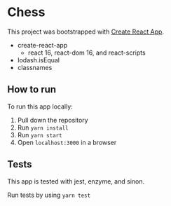 # Chess

This project was bootstrapped with [Create React App](https://github.com/facebookincubator/create-react-app).

- create-react-app
  - react 16, react-dom 16, and react-scripts
- lodash.isEqual
- classnames

## How to run

To run this app locally:

1. Pull down the repository
2. Run `yarn install`
3. Run `yarn start`
4. Open `localhost:3000` in a browser

## Tests

This app is tested with jest, enzyme, and sinon.

Run tests by using `yarn test`





